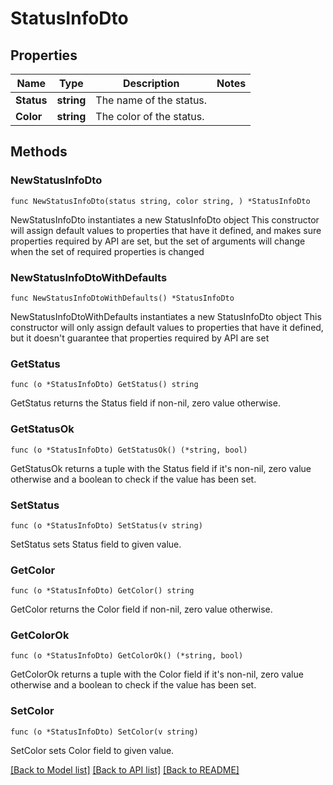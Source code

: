 # StatusInfoDto

## Properties

Name | Type | Description | Notes
------------ | ------------- | ------------- | -------------
**Status** | **string** | The name of the status. | 
**Color** | **string** | The color of the status. | 

## Methods

### NewStatusInfoDto

`func NewStatusInfoDto(status string, color string, ) *StatusInfoDto`

NewStatusInfoDto instantiates a new StatusInfoDto object
This constructor will assign default values to properties that have it defined,
and makes sure properties required by API are set, but the set of arguments
will change when the set of required properties is changed

### NewStatusInfoDtoWithDefaults

`func NewStatusInfoDtoWithDefaults() *StatusInfoDto`

NewStatusInfoDtoWithDefaults instantiates a new StatusInfoDto object
This constructor will only assign default values to properties that have it defined,
but it doesn't guarantee that properties required by API are set

### GetStatus

`func (o *StatusInfoDto) GetStatus() string`

GetStatus returns the Status field if non-nil, zero value otherwise.

### GetStatusOk

`func (o *StatusInfoDto) GetStatusOk() (*string, bool)`

GetStatusOk returns a tuple with the Status field if it's non-nil, zero value otherwise
and a boolean to check if the value has been set.

### SetStatus

`func (o *StatusInfoDto) SetStatus(v string)`

SetStatus sets Status field to given value.


### GetColor

`func (o *StatusInfoDto) GetColor() string`

GetColor returns the Color field if non-nil, zero value otherwise.

### GetColorOk

`func (o *StatusInfoDto) GetColorOk() (*string, bool)`

GetColorOk returns a tuple with the Color field if it's non-nil, zero value otherwise
and a boolean to check if the value has been set.

### SetColor

`func (o *StatusInfoDto) SetColor(v string)`

SetColor sets Color field to given value.



[[Back to Model list]](../README.md#documentation-for-models) [[Back to API list]](../README.md#documentation-for-api-endpoints) [[Back to README]](../README.md)


